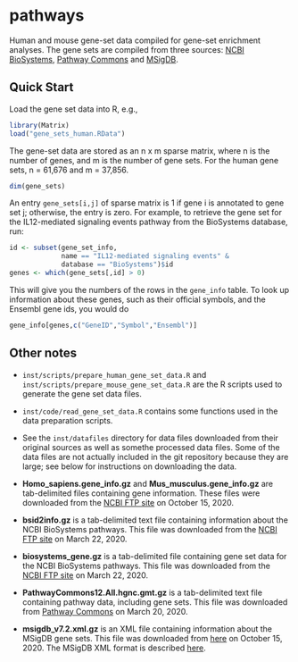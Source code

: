 # pathways

Human and mouse gene-set data compiled for gene-set enrichment
analyses. The gene sets are compiled from three sources:
[NCBI BioSystems][biosystems], [Pathway Commons][pc] and
[MSigDB][msigdb].

## Quick Start

Load the gene set data into R, e.g.,

```R
library(Matrix)
load("gene_sets_human.RData")
```

The gene-set data are stored as an n x m sparse matrix, where n is the
number of genes, and m is the number of gene sets. For the human gene
sets, n = 61,676 and m = 37,856.

```R
dim(gene_sets)
```

An entry `gene_sets[i,j]` of sparse matrix is 1 if gene i is annotated
to gene set j; otherwise, the entry is zero. For example, to retrieve
the gene set for the IL12-mediated signaling events pathway from the
BioSystems database, run:

```R
id <- subset(gene_set_info,
             name == "IL12-mediated signaling events" &
             database == "BioSystems")$id
genes <- which(gene_sets[,id] > 0)
```

This will give you the numbers of the rows in the `gene_info`
table. To look up information about these genes, such as their
official symbols, and the Ensembl gene ids, you would do

```R
gene_info[genes,c("GeneID","Symbol","Ensembl")]
```

## Other notes

+ `inst/scripts/prepare_human_gene_set_data.R` and
  `inst/scripts/prepare_mouse_gene_set_data.R` are the R scripts used
  to generate the gene set data files.

+ `inst/code/read_gene_set_data.R` contains some functions
  used in the data preparation scripts.

+ See the `inst/datafiles` directory for data files downloaded from
  their original sources as well as somethe processed data files. Some 
  of the data files are not actually included in the git repository
  because they are large; see below for instructions on downloading the
  data.

+ **Homo_sapiens.gene_info.gz** and **Mus_musculus.gene_info.gz** are
  tab-delimited files containing gene information. These files were
  downloaded from the [NCBI FTP site][ncbi-ftp-gene] on October
  15, 2020.

+ **bsid2info.gz** is a tab-delimited text file containing information
  about the NCBI BioSystems pathways. This file was downloaded from
  the [NCBI FTP site][ncbi-ftp-biosystems] on March 22, 2020.

+ **biosystems_gene.gz** is a tab-delimited file containing gene set
  data for the NCBI BioSystems pathways. This file was downloaded from
  the [NCBI FTP site][ncbi-ftp-biosystems] on March 22, 2020.

+ **PathwayCommons12.All.hgnc.gmt.gz** is a tab-delimited text file
  containing pathway data, including gene sets. This file was
  downloaded from [Pathway Commons][pc-12-downloads] on March
  20, 2020.

+ **msigdb_v7.2.xml.gz** is an XML file containing information about
  the MSigDB gene sets. This file was downloaded from
  [here][msigdb-download] on October 15, 2020. The MSigDB XML format
  is described [here][msigdb-xml-format].

[biosystems]: https://www.ncbi.nlm.nih.gov/biosystems
[pc]: https://www.pathwaycommons.org
[ncbi-ftp-gene]: https://ftp.ncbi.nih.gov/gene
[hgnc]: https://www.genenames.org/download/custom
[ncbi-ftp-biosystems]: https://ftp.ncbi.nih.gov/pub/biosystems
[pc-12-downloads]: https://www.pathwaycommons.org/archives/PC2/v12
[gaf]: http://geneontology.org/docs/go-annotation-file-gaf-format-2.1
[msigdb]: https://www.gsea-msigdb.org/gsea/msigdb
[msigdb-download]: https://www.gsea-msigdb.org/gsea/downloads.jsp
[msigdb-xml-format]: https://software.broadinstitute.org/cancer/software/gsea/wiki/index.php/MSigDB_XML_description
